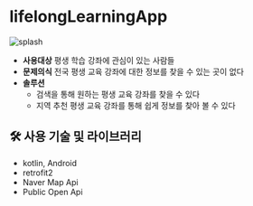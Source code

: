 # lifelongLearningApp


![splash](https://user-images.githubusercontent.com/50226372/204412178-4a75df73-b2e5-43b9-b708-60340fd251ce.png)

- **사용대상** 
평생 학습 강좌에 관심이 있는 사람들
- **문제의식**
전국 평생 교육 강좌에 대한 정보를 찾을 수 있는 곳이 없다
- **솔루션**
    - 검색을 통해 원하는 평생 교육 강좌를 찾을 수 있다
    - 지역 추천 평생 교육 강좌를 통해 쉽게 정보를 찾아 볼 수 있다

## 🛠️ 사용 기술 및 라이브러리

- kotlin, Android
- retrofit2
- Naver Map Api
- Public Open Api
